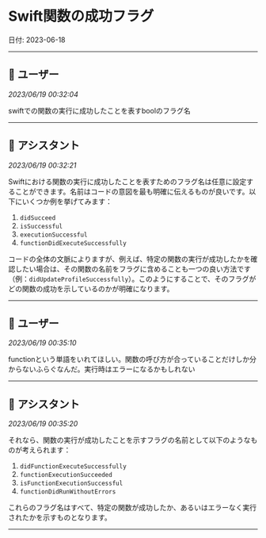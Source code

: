 # Swift関数の成功フラグ

日付: 2023-06-18

---

## 👤 ユーザー
*2023/06/19 00:32:04*

swiftでの関数の実行に成功したことを表すboolのフラグ名

---

## 🤖 アシスタント
*2023/06/19 00:32:21*

Swiftにおける関数の実行に成功したことを表すためのフラグ名は任意に設定することができます。名前はコードの意図を最も明確に伝えるものが良いです。以下にいくつか例を挙げてみます：

1. `didSucceed`
2. `isSuccessful`
3. `executionSuccessful`
4. `functionDidExecuteSuccessfully`

コードの全体の文脈によりますが、例えば、特定の関数の実行が成功したかを確認したい場合は、その関数の名前をフラグに含めることも一つの良い方法です（例：`didUpdateProfileSuccessfully`）。このようにすることで、そのフラグがどの関数の成功を示しているのかが明確になります。

---

## 👤 ユーザー
*2023/06/19 00:35:10*

functionという単語をいれてほしい。関数の呼び方が合っていることだけしか分からないふらぐなんだ。実行時はエラーになるかもしれない

---

## 🤖 アシスタント
*2023/06/19 00:35:20*

それなら、関数の実行が成功したことを示すフラグの名前として以下のようなものが考えられます：

1. `didFunctionExecuteSuccessfully`
2. `functionExecutionSucceeded`
3. `isFunctionExecutionSuccessful`
4. `functionDidRunWithoutErrors`

これらのフラグ名はすべて、特定の関数が成功したか、あるいはエラーなく実行されたかを示すものとなります。

---
